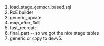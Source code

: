 1. load_stage_gemscr_based.sql
2. RxE builder
3. generic_update
4. map_after_RxE
5. fast_recreate
6. final_part -- so we got the nice stage tables
7. generic or copy to devv5.

